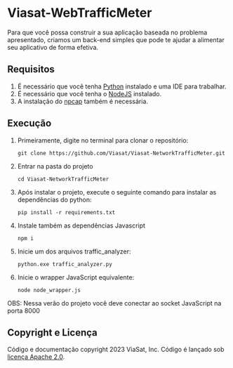 # Viasat-WebTrafficMeter

Para que você possa construir a sua aplicação baseada no problema apresentado, criamos um back-end simples que pode te ajudar a alimentar seu aplicativo de forma efetiva.

## Requisitos
1. É necessário que você tenha [Python](https://www.python.org/downloads/) instalado e uma IDE para trabalhar.
2. É necessário que você tenha o [NodeJS](https://nodejs.org/en) instalado.
3. A instalação do [npcap](https://npcap.com/#download) também é necessária.

## Execução
1. Primeiramente, digite no terminal para clonar o repositório:

    ```
    git clone https://github.com/Viasat/Viasat-NetworkTrafficMeter.git
    ```
2. Entrar na pasta do projeto 
   ```
   cd Viasat-NetworkTrafficMeter
   ```
3. Após instalar o projeto, execute o seguinte comando para instalar as dependências do python:
    ```
    pip install -r requirements.txt
    ```
4. Instale também as dependências Javascript
   ```
   npm i
   ```
5. Inicie um dos arquivos traffic_analyzer:
    ```
    python.exe traffic_analyzer.py
    ```
6. Inicie o wrapper JavaScript equivalente:
   ```
   node node_wrapper.js 
   ```
   
OBS: Nessa verão do projeto você deve conectar ao socket JavaScript na porta 8000
    
## Copyright e Licença
Código e documentação copyright 2023 ViaSat, Inc. Código é lançado sob [licença Apache 2.0](https://github.com/Viasat/Viasat-NetworkTrafficMeter/blob/main/LICENSE).

